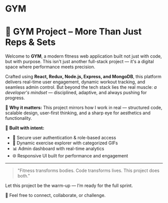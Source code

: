 # GYM
# 💪 GYM Project – More Than Just Reps & Sets

Welcome to **GYM**, a modern fitness web application built not just with code, but with purpose. This isn't just another full-stack project — it's a digital space where performance meets precision.

Crafted using **React, Redux, Node.js, Express, and MongoDB**, this platform delivers real-time user engagement, dynamic workout tracking, and seamless admin control. But beyond the tech stack lies the real muscle: *a developer's mindset* — disciplined, adaptive, and always pushing for progress.

🚀 **Why it matters:**
This project mirrors how I work in real — structured code, scalable design, user-first thinking, and a sharp eye for aesthetics and functionality.

🧠 **Built with intent:**
- 🔐 Secure user authentication & role-based access
- 🧬 Dynamic exercise explorer with categorized GIFs
- 📊 Admin dashboard with real-time analytics
- 🌐 Responsive UI built for performance and engagement

---

> "Fitness transforms bodies. Code transforms lives. This project does both."

Let this project be the warm-up — I’m ready for the full sprint.

📩 Feel free to connect, collaborate, or challenge.
